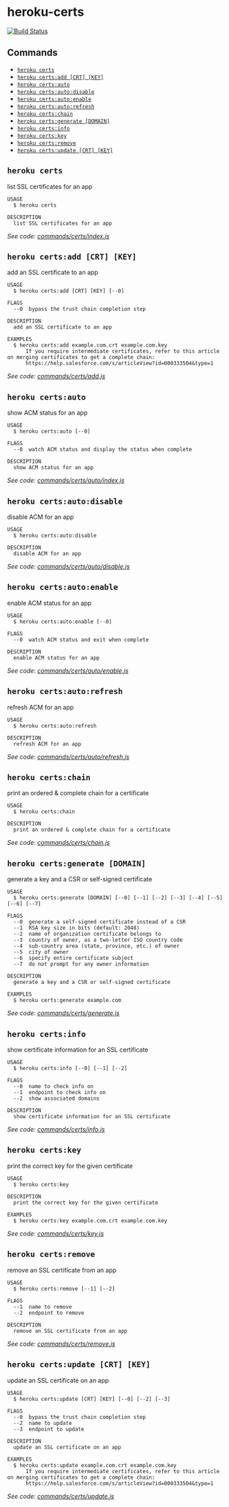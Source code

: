 heroku-certs
===========

[![Build Status](https://travis-ci.org/heroku/heroku-certs.svg?branch=master)](https://travis-ci.org/heroku/heroku-certs)

## Commands

<!-- commands -->
* [`heroku certs`](#heroku-certs)
* [`heroku certs:add [CRT] [KEY]`](#heroku-certsadd-crt-key)
* [`heroku certs:auto`](#heroku-certsauto)
* [`heroku certs:auto:disable`](#heroku-certsautodisable)
* [`heroku certs:auto:enable`](#heroku-certsautoenable)
* [`heroku certs:auto:refresh`](#heroku-certsautorefresh)
* [`heroku certs:chain`](#heroku-certschain)
* [`heroku certs:generate [DOMAIN]`](#heroku-certsgenerate-domain)
* [`heroku certs:info`](#heroku-certsinfo)
* [`heroku certs:key`](#heroku-certskey)
* [`heroku certs:remove`](#heroku-certsremove)
* [`heroku certs:update [CRT] [KEY]`](#heroku-certsupdate-crt-key)

## `heroku certs`

list SSL certificates for an app

```
USAGE
  $ heroku certs

DESCRIPTION
  list SSL certificates for an app
```

_See code: [commands/certs/index.js](https://github.com/heroku/cli/blob/v8.1.6/packages/certs-v5/commands/certs/index.js)_

## `heroku certs:add [CRT] [KEY]`

add an SSL certificate to an app

```
USAGE
  $ heroku certs:add [CRT] [KEY] [--0]

FLAGS
  --0  bypass the trust chain completion step

DESCRIPTION
  add an SSL certificate to an app

EXAMPLES
  $ heroku certs:add example.com.crt example.com.key
      If you require intermediate certificates, refer to this article on merging certificates to get a complete chain:
      https://help.salesforce.com/s/articleView?id=000333504&type=1
```

_See code: [commands/certs/add.js](https://github.com/heroku/cli/blob/v8.1.6/packages/certs-v5/commands/certs/add.js)_

## `heroku certs:auto`

show ACM status for an app

```
USAGE
  $ heroku certs:auto [--0]

FLAGS
  --0  watch ACM status and display the status when complete

DESCRIPTION
  show ACM status for an app
```

_See code: [commands/certs/auto/index.js](https://github.com/heroku/cli/blob/v8.1.6/packages/certs-v5/commands/certs/auto/index.js)_

## `heroku certs:auto:disable`

disable ACM for an app

```
USAGE
  $ heroku certs:auto:disable

DESCRIPTION
  disable ACM for an app
```

_See code: [commands/certs/auto/disable.js](https://github.com/heroku/cli/blob/v8.1.6/packages/certs-v5/commands/certs/auto/disable.js)_

## `heroku certs:auto:enable`

enable ACM status for an app

```
USAGE
  $ heroku certs:auto:enable [--0]

FLAGS
  --0  watch ACM status and exit when complete

DESCRIPTION
  enable ACM status for an app
```

_See code: [commands/certs/auto/enable.js](https://github.com/heroku/cli/blob/v8.1.6/packages/certs-v5/commands/certs/auto/enable.js)_

## `heroku certs:auto:refresh`

refresh ACM for an app

```
USAGE
  $ heroku certs:auto:refresh

DESCRIPTION
  refresh ACM for an app
```

_See code: [commands/certs/auto/refresh.js](https://github.com/heroku/cli/blob/v8.1.6/packages/certs-v5/commands/certs/auto/refresh.js)_

## `heroku certs:chain`

print an ordered & complete chain for a certificate

```
USAGE
  $ heroku certs:chain

DESCRIPTION
  print an ordered & complete chain for a certificate
```

_See code: [commands/certs/chain.js](https://github.com/heroku/cli/blob/v8.1.6/packages/certs-v5/commands/certs/chain.js)_

## `heroku certs:generate [DOMAIN]`

generate a key and a CSR or self-signed certificate

```
USAGE
  $ heroku certs:generate [DOMAIN] [--0] [--1] [--2] [--3] [--4] [--5] [--6] [--7]

FLAGS
  --0  generate a self-signed certificate instead of a CSR
  --1  RSA key size in bits (default: 2048)
  --2  name of organization certificate belongs to
  --3  country of owner, as a two-letter ISO country code
  --4  sub-country area (state, province, etc.) of owner
  --5  city of owner
  --6  specify entire certificate subject
  --7  do not prompt for any owner information

DESCRIPTION
  generate a key and a CSR or self-signed certificate

EXAMPLES
  $ heroku certs:generate example.com
```

_See code: [commands/certs/generate.js](https://github.com/heroku/cli/blob/v8.1.6/packages/certs-v5/commands/certs/generate.js)_

## `heroku certs:info`

show certificate information for an SSL certificate

```
USAGE
  $ heroku certs:info [--0] [--1] [--2]

FLAGS
  --0  name to check info on
  --1  endpoint to check info on
  --2  show associated domains

DESCRIPTION
  show certificate information for an SSL certificate
```

_See code: [commands/certs/info.js](https://github.com/heroku/cli/blob/v8.1.6/packages/certs-v5/commands/certs/info.js)_

## `heroku certs:key`

print the correct key for the given certificate

```
USAGE
  $ heroku certs:key

DESCRIPTION
  print the correct key for the given certificate

EXAMPLES
  $ heroku certs:key example.com.crt example.com.key
```

_See code: [commands/certs/key.js](https://github.com/heroku/cli/blob/v8.1.6/packages/certs-v5/commands/certs/key.js)_

## `heroku certs:remove`

remove an SSL certificate from an app

```
USAGE
  $ heroku certs:remove [--1] [--2]

FLAGS
  --1  name to remove
  --2  endpoint to remove

DESCRIPTION
  remove an SSL certificate from an app
```

_See code: [commands/certs/remove.js](https://github.com/heroku/cli/blob/v8.1.6/packages/certs-v5/commands/certs/remove.js)_

## `heroku certs:update [CRT] [KEY]`

update an SSL certificate on an app

```
USAGE
  $ heroku certs:update [CRT] [KEY] [--0] [--2] [--3]

FLAGS
  --0  bypass the trust chain completion step
  --2  name to update
  --3  endpoint to update

DESCRIPTION
  update an SSL certificate on an app

EXAMPLES
  $ heroku certs:update example.com.crt example.com.key
      If you require intermediate certificates, refer to this article on merging certificates to get a complete chain:
      https://help.salesforce.com/s/articleView?id=000333504&type=1
```

_See code: [commands/certs/update.js](https://github.com/heroku/cli/blob/v8.1.6/packages/certs-v5/commands/certs/update.js)_
<!-- commandsstop -->
